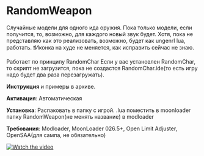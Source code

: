 # RandomWeapon
Случайные модели для одного ида оружия. Пока только модели, если получится, то, возможно, для каждого новый звук будет. Хотя, пока не представляю как это реализовать, возможно, будет как ungenrl lua, работать.
❗Иконка на худе не меняется, как исправить сейчас не знаю.

Работает по принципу RandomChar
Если у вас установлен RandomChar, то скрипт не загрузится, пока не создастся RandomChar.ide(то есть игру надо будет два раза перезагружать).

**Инструкция** и примеры в архиве.

**Активация**: Автоматическая

**Установка**: Распаковать в папку с игрой.
.lua поместить в moonloader
папку RandomWeapon(не менять название) в modloader

**Требования**: Modloader, MoonLoader 026.5+, Open Limit Adjuster, OpenSAA(для сампа, не обязательно)

[![Watch the video](https://i.imgur.com/IlPAMvW.png)](https://www.youtube.com/watch?v=ogqWwRSICnA)
